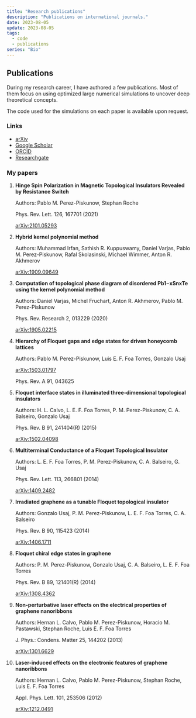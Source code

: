 ```yaml
---
title: "Research publications"
description: "Publications on international journals."
date: 2023-08-05
update: 2023-08-05
tags:
  - code
  - publications
series: "Bio"
---
```



## Publications
During my research career, I have authored a few publications. Most of them focus on using optimized large numerical simulations to uncover deep theoretical concepts.

The code used for the simulations on each paper is available upon request.


### Links
* [arXiv](https://arxiv.org/search/?query=Perez-Piskunow%2C+P&searchtype=author&abstracts=show&order=-announced_date_first&size=50)
* [Google Scholar](https://scholar.google.com/citations?user=NUSALlQAAAAJ&hl=en)
* [ORCID](http://orcid.org/0000-0002-5607-2076)
* [Researchgate](https://www.researchgate.net/profile/Pablo_Perez-Piskunow)


### My papers

1. **Hinge Spin Polarization in Magnetic Topological Insulators Revealed by Resistance Switch**

    Authors: Pablo M. Perez-Piskunow, Stephan Roche

    Phys. Rev. Lett. 126, 167701 (2021)

    [arXiv:2101.05293](https://arxiv.org/abs/2101.05293)


2. **Hybrid kernel polynomial method**

    Authors: Muhammad Irfan, Sathish R. Kuppuswamy, Daniel Varjas, Pablo M. Perez-Piskunow, Rafal Skolasinski, Michael Wimmer, Anton R. Akhmerov

    [arXiv:1909.09649](https://arxiv.org/abs/1909.09649)


3. **Computation of topological phase diagram of disordered Pb1−xSnxTe using the kernel polynomial method**

    Authors: Daniel Varjas, Michel Fruchart, Anton R. Akhmerov, Pablo M. Perez-Piskunow

    Phys. Rev. Research 2, 013229 (2020)

    [arXiv:1905.02215](https://arxiv.org/abs/1905.02215)

4. **Hierarchy of Floquet gaps and edge states for driven honeycomb lattices**

    Authors: Pablo M. Perez-Piskunow, Luis E. F. Foa Torres, Gonzalo Usaj


    [arXiv:1503.01797](https://arxiv.org/abs/1503.01797)

    Phys. Rev. A 91, 043625

5. **Floquet interface states in illuminated three-dimensional topological insulators**

    Authors: H. L. Calvo, L. E. F. Foa Torres, P. M. Perez-Piskunow, C. A. Balseiro, Gonzalo Usaj

    Phys. Rev. B 91, 241404(R) (2015)

    [arXiv:1502.04098](https://arxiv.org/abs/1502.04098)

6. **Multiterminal Conductance of a Floquet Topological Insulator**

    Authors: L. E. F. Foa Torres, P. M. Perez-Piskunow, C. A. Balseiro, G. Usaj

    Phys. Rev. Lett. 113, 266801 (2014)

    [arXiv:1409.2482](https://arxiv.org/abs/1409.2482)



7. **Irradiated graphene as a tunable Floquet topological insulator**

    Authors: Gonzalo Usaj, P. M. Perez-Piskunow, L. E. F. Foa Torres, C. A. Balseiro

    Phys. Rev. B 90, 115423 (2014)

    [arXiv:1406.1711](https://arxiv.org/abs/1406.1711)


8. **Floquet chiral edge states in graphene**

    Authors: P. M. Perez-Piskunow, Gonzalo Usaj, C. A. Balseiro, L. E. F. Foa Torres

    Phys. Rev. B 89, 121401(R) (2014)

    [arXiv:1308.4362](https://arxiv.org/abs/1308.4362)


9. **Non-perturbative laser effects on the electrical properties of graphene nanoribbons**

    Authors: Hernan L. Calvo, Pablo M. Perez-Piskunow, Horacio M. Pastawski, Stephan Roche, Luis E. F. Foa Torres

    J. Phys.: Condens. Matter 25, 144202 (2013)

    [arXiv:1301.6629](https://arxiv.org/abs/1301.6629)


10. **Laser-induced effects on the electronic features of graphene nanoribbons**

    Authors: Hernan L. Calvo, Pablo M. Perez-Piskunow, Stephan Roche, Luis E. F. Foa Torres

    Appl. Phys. Lett. 101, 253506 (2012)

    [arXiv:1212.0491](https://arxiv.org/abs/1212.0491)
